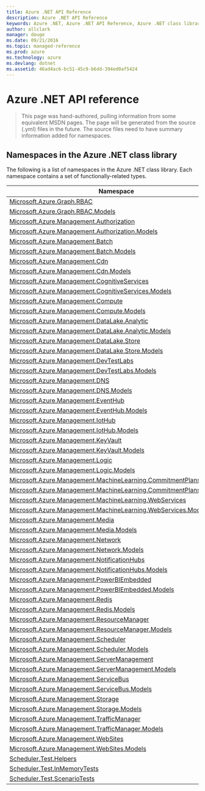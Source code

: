 ```yaml
---
title: Azure .NET API Reference 
description: Azure .NET API Reference 
keywords: Azure .NET, Azure .NET API Reference, Azure .NET class library
author: allclark
manager: douge
ms.date: 09/21/2016
ms.topic: managed-reference
ms.prod: azure
ms.technology: azure
ms.devlang: dotnet
ms.assetid: 46ad4ac6-bc51-45c9-b6dd-394ed0af5424
---
```


# Azure .NET API reference

> This page was hand-authored, pulling information from some equivalent MSDN pages.
> The page will be generated from the source (.yml) files in the future.
> The source files need to have summary information added for namespaces.

## Namespaces in the Azure .NET class library

The following is a list of namespaces in the Azure .NET class library. Each namespace contains a set of functionally-related types.

<table class="table table-bordered table-striped table-condensed">
<thead>
   <tr>
      <th>Namespace</th>
      <th>Description</th>
   </tr>
</thead>
<tr>
   <td><a href source="./Microsoft.Azure.Graph.RBAC">Microsoft.Azure.Graph.RBAC<a></td>
   <td>
    </td>
</tr>
<tr>
   <td><a href source="./Microsoft.Azure.Graph.RBAC.Models">Microsoft.Azure.Graph.RBAC.Models<a></td>
   <td>
    </td>
</tr>
<tr>
   <td><a href source="./Microsoft.Azure.Management.Authorization">Microsoft.Azure.Management.Authorization<a></td>
   <td>
    </td>
</tr>
<tr>
   <td><a href source="./Microsoft.Azure.Management.Authorization.Models">Microsoft.Azure.Management.Authorization.Models<a></td>
   <td>
    </td>
</tr>
<tr>
   <td><a href source="./Microsoft.Azure.Management.Batch">Microsoft.Azure.Management.Batch<a></td>
   <td>
    </td>
</tr>
<tr>
   <td><a href source="./Microsoft.Azure.Management.Batch.Models">Microsoft.Azure.Management.Batch.Models<a></td>
   <td>
    </td>
</tr>
<tr>
   <td><a href source="./Microsoft.Azure.Management.Cdn">Microsoft.Azure.Management.Cdn<a></td>
   <td>
    </td>
</tr>
<tr>
   <td><a href source="./Microsoft.Azure.Management.Cdn.Models">Microsoft.Azure.Management.Cdn.Models<a></td>
   <td>
    </td>
</tr>
<tr>
   <td><a href source="./Microsoft.Azure.Management.CognitiveServices">Microsoft.Azure.Management.CognitiveServices<a></td>
   <td>
    </td>
</tr>
<tr>
   <td><a href source="./Microsoft.Azure.Management.CognitiveServices.Models">Microsoft.Azure.Management.CognitiveServices.Models<a></td>
   <td>
    </td>
</tr>
<tr>
   <td><a href source="./Microsoft.Azure.Management.Compute">Microsoft.Azure.Management.Compute<a></td>
   <td>
    </td>
</tr>
<tr>
   <td><a href source="./Microsoft.Azure.Management.Compute.Models">Microsoft.Azure.Management.Compute.Models<a></td>
   <td>
    </td>
</tr>
<tr>
   <td><a href source="./Microsoft.Azure.Management.DataLake.Analytic">Microsoft.Azure.Management.DataLake.Analytic<a></td>
   <td>
    </td>
</tr>
<tr>
   <td><a href source="./Microsoft.Azure.Management.DataLake.Analytic.Models">Microsoft.Azure.Management.DataLake.Analytic.Models<a></td>
   <td>
    </td>
</tr>
<tr>
   <td><a href source="./Microsoft.Azure.Management.DataLake.Store">Microsoft.Azure.Management.DataLake.Store<a></td>
   <td>
    </td>
</tr>
<tr>
   <td><a href source="./Microsoft.Azure.Management.DataLake.Store.Models">Microsoft.Azure.Management.DataLake.Store.Models<a></td>
   <td>
    </td>
</tr>
<tr>
   <td><a href source="./Microsoft.Azure.Management.DevTestLabs">Microsoft.Azure.Management.DevTestLabs<a></td>
   <td>
    </td>
</tr>
<tr>
   <td><a href source="./Microsoft.Azure.Management.DevTestLabs.Models">Microsoft.Azure.Management.DevTestLabs.Models<a></td>
   <td>
    </td>
</tr>
<tr>
   <td><a href source="./Microsoft.Azure.Management.DNS">Microsoft.Azure.Management.DNS<a></td>
   <td>
    </td>
</tr>
<tr>
   <td><a href source="./Microsoft.Azure.Management.DNS.Models">Microsoft.Azure.Management.DNS.Models<a></td>
   <td>
    </td>
</tr>
<tr>
   <td><a href source="./Microsoft.Azure.Management.EventHub">Microsoft.Azure.Management.EventHub<a></td>
   <td>
    </td>
</tr>
<tr>
   <td><a href source="./Microsoft.Azure.Management.EventHub.Models">Microsoft.Azure.Management.EventHub.Models<a></td>
   <td>
    </td>
</tr>
<tr>
   <td><a href source="./Microsoft.Azure.Management.IotHub">Microsoft.Azure.Management.IotHub<a></td>
   <td>
    </td>
</tr>
<tr>
   <td><a href source="./Microsoft.Azure.Management.IotHub.Models">Microsoft.Azure.Management.IotHub.Models<a></td>
   <td>
    </td>
</tr>
<tr>
   <td><a href source="./Microsoft.Azure.Management.KeyVault">Microsoft.Azure.Management.KeyVault<a></td>
   <td>
    </td>
</tr>
<tr>
   <td><a href source="./Microsoft.Azure.Management.KeyVault.Models">Microsoft.Azure.Management.KeyVault.Models<a></td>
   <td>
    </td>
</tr>
<tr>
   <td><a href source="./Microsoft.Azure.Management.Logic">Microsoft.Azure.Management.Logic<a></td>
   <td>
    </td>
</tr>
<tr>
   <td><a href source="./Microsoft.Azure.Management.Logic.Models">Microsoft.Azure.Management.Logic.Models<a></td>
   <td>
    </td>
</tr>
<tr>
   <td><a href source="./Microsoft.Azure.Management.MachineLearning.CommitmentPlans">Microsoft.Azure.Management.MachineLearning.CommitmentPlans<a></td>
   <td>
    </td>
</tr>
<tr>
   <td><a href source="./Microsoft.Azure.Management.MachineLearning.CommitmentPlans.Models">Microsoft.Azure.Management.MachineLearning.CommitmentPlans.Models<a></td>
   <td>
    </td>
</tr>
<tr>
   <td><a href source="./Microsoft.Azure.Management.MachineLearning.WebServices">Microsoft.Azure.Management.MachineLearning.WebServices<a></td>
   <td>
    </td>
</tr>
<tr>
   <td><a href source="./Microsoft.Azure.Management.MachineLearning.WebServices.Models">Microsoft.Azure.Management.MachineLearning.WebServices.Models<a></td>
   <td>
    </td>
</tr>
<tr>
   <td><a href source="./Microsoft.Azure.Management.Media">Microsoft.Azure.Management.Media<a></td>
   <td>
    </td>
</tr>
<tr>
   <td><a href source="./Microsoft.Azure.Management.Media.Models">Microsoft.Azure.Management.Media.Models<a></td>
   <td>
    </td>
</tr>
<tr>
   <td><a href source="./Microsoft.Azure.Management.Network">Microsoft.Azure.Management.Network<a></td>
   <td>
    </td>
</tr>
<tr>
   <td><a href source="./Microsoft.Azure.Management.Network.Models">Microsoft.Azure.Management.Network.Models<a></td>
   <td>
    </td>
</tr>
<tr>
   <td><a href source="./Microsoft.Azure.Management.NotificationHubs">Microsoft.Azure.Management.NotificationHubs<a></td>
   <td>
    </td>
</tr>
<tr>
   <td><a href source="./Microsoft.Azure.Management.NotificationHubs.Models">Microsoft.Azure.Management.NotificationHubs.Models<a></td>
   <td>
    </td>
</tr>
<tr>
   <td><a href source="./Microsoft.Azure.Management.PowerBIEmbedded">Microsoft.Azure.Management.PowerBIEmbedded<a></td>
   <td>
    </td>
</tr>
<tr>
   <td><a href source="./Microsoft.Azure.Management.PowerBIEmbedded.Models">Microsoft.Azure.Management.PowerBIEmbedded.Models<a></td>
   <td>
    </td>
</tr>
<tr>
   <td><a href source="./Microsoft.Azure.Management.Redis">Microsoft.Azure.Management.Redis<a></td>
   <td>
    </td>
</tr>
<tr>
   <td><a href source="./Microsoft.Azure.Management.Redis.Models">Microsoft.Azure.Management.Redis.Models<a></td>
   <td>
    </td>
</tr>
<tr>
   <td><a href source="./Microsoft.Azure.Management.ResourceManager">Microsoft.Azure.Management.ResourceManager<a></td>
   <td>
    </td>
</tr>
<tr>
   <td><a href source="./Microsoft.Azure.Management.ResourceManager.Models">Microsoft.Azure.Management.ResourceManager.Models<a></td>
   <td>
    </td>
</tr>
<tr>
   <td><a href source="./Microsoft.Azure.Management.Scheduler">Microsoft.Azure.Management.Scheduler<a></td>
   <td>
    </td>
</tr>
<tr>
   <td><a href source="./Microsoft.Azure.Management.Scheduler.Models">Microsoft.Azure.Management.Scheduler.Models<a></td>
   <td>
    </td>
</tr>
<tr>
   <td><a href source="./Microsoft.Azure.Management.ServerManagement">Microsoft.Azure.Management.ServerManagement<a></td>
   <td>
    </td>
</tr>
<tr>
   <td><a href source="./Microsoft.Azure.Management.ServerManagement.Models">Microsoft.Azure.Management.ServerManagement.Models<a></td>
   <td>
    </td>
</tr>
<tr>
   <td><a href source="./Microsoft.Azure.Management.ServiceBus">Microsoft.Azure.Management.ServiceBus<a></td>
   <td>
    </td>
</tr>
<tr>
   <td><a href source="./Microsoft.Azure.Management.ServiceBus.Models">Microsoft.Azure.Management.ServiceBus.Models<a></td>
   <td>
    </td>
</tr>
<tr>
   <td><a href source="./Microsoft.Azure.Management.Storage">Microsoft.Azure.Management.Storage<a></td>
   <td>
    </td>
</tr>
<tr>
   <td><a href source="./Microsoft.Azure.Management.Storage.Models">Microsoft.Azure.Management.Storage.Models<a></td>
   <td>
    </td>
</tr>
<tr>
   <td><a href source="./Microsoft.Azure.Management.TrafficManager">Microsoft.Azure.Management.TrafficManager<a></td>
   <td>
    </td>
</tr>
<tr>
   <td><a href source="./Microsoft.Azure.Management.TrafficManager.Models">Microsoft.Azure.Management.TrafficManager.Models<a></td>
   <td>
    </td>
</tr>
<tr>
   <td><a href source="./Microsoft.Azure.Management.WebSites">Microsoft.Azure.Management.WebSites<a></td>
   <td>
    </td>
</tr>
<tr>
   <td><a href source="./Microsoft.Azure.Management.WebSites.Models">Microsoft.Azure.Management.WebSites.Models<a></td>
   <td>
    </td>
</tr>
<tr>
   <td><a href source="./Scheduler.Test.Helpers">Scheduler.Test.Helpers<a></td>
   <td>
    </td>
</tr>
<tr>
   <td><a href source="./Scheduler.Test.InMemoryTests">Scheduler.Test.InMemoryTests<a></td>
   <td>
    </td>
</tr>
<tr>
   <td><a href source="./Scheduler.Test.ScenarioTests">Scheduler.Test.ScenarioTests<a></td>
   <td>
    </td>
</tr>
</table>